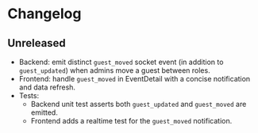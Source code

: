 # Changelog

## Unreleased

- Backend: emit distinct `guest_moved` socket event (in addition to `guest_updated`) when admins move a guest between roles.
- Frontend: handle `guest_moved` in EventDetail with a concise notification and data refresh.
- Tests:
  - Backend unit test asserts both `guest_updated` and `guest_moved` are emitted.
  - Frontend adds a realtime test for the `guest_moved` notification.

